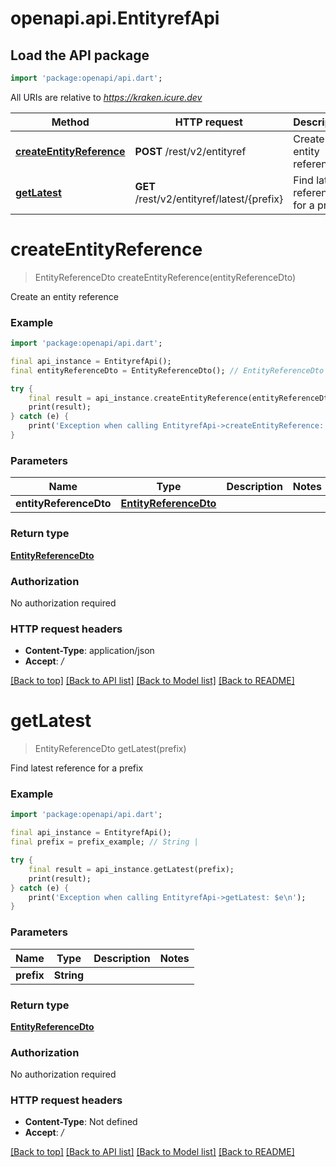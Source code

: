 # openapi.api.EntityrefApi

## Load the API package
```dart
import 'package:openapi/api.dart';
```

All URIs are relative to *https://kraken.icure.dev*

Method | HTTP request | Description
------------- | ------------- | -------------
[**createEntityReference**](EntityrefApi.md#createentityreference) | **POST** /rest/v2/entityref | Create an entity reference
[**getLatest**](EntityrefApi.md#getlatest) | **GET** /rest/v2/entityref/latest/{prefix} | Find latest reference for a prefix 


# **createEntityReference**
> EntityReferenceDto createEntityReference(entityReferenceDto)

Create an entity reference

### Example
```dart
import 'package:openapi/api.dart';

final api_instance = EntityrefApi();
final entityReferenceDto = EntityReferenceDto(); // EntityReferenceDto | 

try {
    final result = api_instance.createEntityReference(entityReferenceDto);
    print(result);
} catch (e) {
    print('Exception when calling EntityrefApi->createEntityReference: $e\n');
}
```

### Parameters

Name | Type | Description  | Notes
------------- | ------------- | ------------- | -------------
 **entityReferenceDto** | [**EntityReferenceDto**](EntityReferenceDto.md)|  | 

### Return type

[**EntityReferenceDto**](EntityReferenceDto.md)

### Authorization

No authorization required

### HTTP request headers

 - **Content-Type**: application/json
 - **Accept**: */*

[[Back to top]](#) [[Back to API list]](../README.md#documentation-for-api-endpoints) [[Back to Model list]](../README.md#documentation-for-models) [[Back to README]](../README.md)

# **getLatest**
> EntityReferenceDto getLatest(prefix)

Find latest reference for a prefix 

### Example
```dart
import 'package:openapi/api.dart';

final api_instance = EntityrefApi();
final prefix = prefix_example; // String | 

try {
    final result = api_instance.getLatest(prefix);
    print(result);
} catch (e) {
    print('Exception when calling EntityrefApi->getLatest: $e\n');
}
```

### Parameters

Name | Type | Description  | Notes
------------- | ------------- | ------------- | -------------
 **prefix** | **String**|  | 

### Return type

[**EntityReferenceDto**](EntityReferenceDto.md)

### Authorization

No authorization required

### HTTP request headers

 - **Content-Type**: Not defined
 - **Accept**: */*

[[Back to top]](#) [[Back to API list]](../README.md#documentation-for-api-endpoints) [[Back to Model list]](../README.md#documentation-for-models) [[Back to README]](../README.md)

